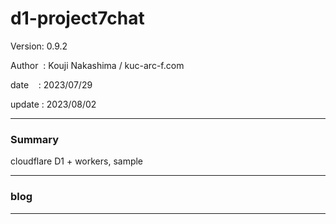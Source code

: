 ﻿# d1-project7chat

 Version: 0.9.2

 Author  : Kouji Nakashima / kuc-arc-f.com

 date    : 2023/07/29

 update  : 2023/08/02

***
### Summary

cloudflare D1 + workers, sample

***
### blog 


***

